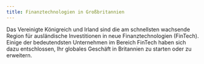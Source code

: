 ```yaml
---
title: Finanztechnologien in Großbritannien
---
```


Das Vereinigte Königreich und Irland sind die am schnellsten wachsende Region für ausländische Investitionen in neue Finanztechnologien (FinTech). Einige der bedeutendsten Unternehmen im Bereich FinTech haben sich dazu entschlossen, Ihr globales Geschäft in Britannien zu starten oder zu erweitern.